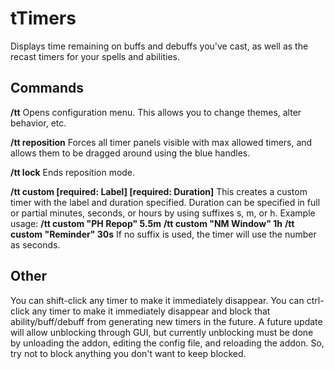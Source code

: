 # tTimers
Displays time remaining on buffs and debuffs you've cast, as well as the recast timers for your spells and abilities.

## Commands

**/tt**
Opens configuration menu.  This allows you to change themes, alter behavior, etc.

**/tt reposition**
Forces all timer panels visible with max allowed timers, and allows them to be dragged around using the blue handles.

**/tt lock**
Ends reposition mode.

**/tt custom [required: Label] [required: Duration]**
This creates a custom timer with the label and duration specified.  Duration can be specified in full or partial minutes, seconds, or hours by using suffixes s, m, or h.  Example usage:
**/tt custom "PH Repop" 5.5m**
**/tt custom "NM Window" 1h**
**/tt custom "Reminder" 30s**
If no suffix is used, the timer will use the number as seconds.

## Other
You can shift-click any timer to make it immediately disappear.  You can ctrl-click any timer to make it immediately disappear and block that ability/buff/debuff from generating new timers in the future.  A future update will allow unblocking through GUI, but currently unblocking must be done by unloading the addon, editing the config file, and reloading the addon.  So, try not to block anything you don't want to keep blocked.